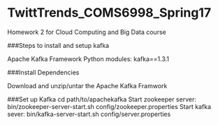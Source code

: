 # TwittTrends_COMS6998_Spring17
Homework 2 for Cloud Computing and Big Data course

###Steps to install and setup kafka

Apache Kafka Framework
Python modules:
kafka==1.3.1

###Install Dependencies

Download and unzip/untar the Apache Kafka Framwork

###Set up Kafka
cd path/to/apachekafka
Start zookeeper server: bin/zookeeper-server-start.sh config/zookeeper.properties
Start kafka sever: bin/kafka-server-start.sh config/server.properties
